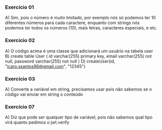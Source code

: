 ### Exercício 01
A) Sim, pois o número é muito limitado, por exemplo nós só podemos ter 10 diferentes números para cada caractere, enquanto com strings nós podemos ter todos os números (10), mais letras, caracteres especiais, e etc.

### Exercício 02
A) O código acima é uma classe que adicionará um usuário na tabela user
B) create table User (
	id varchar(255) primary key,
    email varchar(255) not null,
    password varchar(255) not null
)
D) createUser(id, "icaro.ssantos96@gmail.com", "12345")

### Exercício 03
A) Converte a variável em string, precisamos usar pois não sabemos se o código vai enviar em string o conteúdo

### Exercício 07
A) Diz que pode ser qualquer tipo de variável, pois não sabemos qual tipo virá quanto pedimos o jwt.verify

